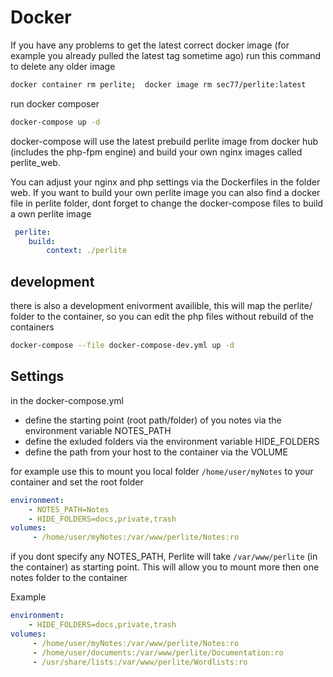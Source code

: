 # Docker


If you have any problems to get the latest correct docker image (for example you already pulled the latest tag sometime ago) run this command to delete any older image

```bash
docker container rm perlite;  docker image rm sec77/perlite:latest
```

run docker composer
```bash
docker-compose up -d
```

docker-compose will use the latest prebuild perlite image from docker hub (includes the php-fpm engine) and build your own nginx images called perlite_web.

You can adjust your nginx and php settings via the Dockerfiles in the folder web. If you want to build your own perlite image you can also find a docker file in perlite folder, dont forget to change the docker-compose files to build a own perlite image

```yml
 perlite:
    build:
        context: ./perlite
```

## development
there is also a development enivorment availible, this will map the perlite/ folder to the container, so you can edit the php files without rebuild of the containers
```bash
docker-compose --file docker-compose-dev.yml up -d
```


## Settings

in the docker-compose.yml 
- define the starting point (root path/folder) of you notes via the environment variable NOTES_PATH
- define the exluded folders via the environment variable HIDE_FOLDERS
- define the path from your host to the container via the VOLUME

for example use this to mount you local folder `/home/user/myNotes` to your container and set the root folder 

```yml
environment:
    - NOTES_PATH=Notes
    - HIDE_FOLDERS=docs,private,trash
volumes:
     - /home/user/myNotes:/var/www/perlite/Notes:ro
```

if you dont specify any NOTES_PATH, Perlite will take `/var/www/perlite` (in the container) as starting point. This will allow you to mount more then one notes folder to the container

Example
```yml
environment:
    - HIDE_FOLDERS=docs,private,trash
volumes:
     - /home/user/myNotes:/var/www/perlite/Notes:ro
     - /home/user/documents:/var/www/perlite/Documentation:ro
     - /usr/share/lists:/var/www/perlite/Wordlists:ro
```

